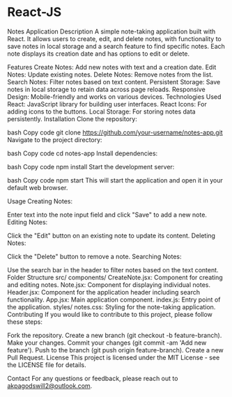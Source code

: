 <!-- @format -->

# React-JS

Notes Application
Description
A simple note-taking application built with React. It allows users to create, edit, and delete notes, with functionality to save notes in local storage and a search feature to find specific notes. Each note displays its creation date and has options to edit or delete.

Features
Create Notes: Add new notes with text and a creation date.
Edit Notes: Update existing notes.
Delete Notes: Remove notes from the list.
Search Notes: Filter notes based on text content.
Persistent Storage: Save notes in local storage to retain data across page reloads.
Responsive Design: Mobile-friendly and works on various devices.
Technologies Used
React: JavaScript library for building user interfaces.
React Icons: For adding icons to the buttons.
Local Storage: For storing notes data persistently.
Installation
Clone the repository:

bash
Copy code
git clone https://github.com/your-username/notes-app.git
Navigate to the project directory:

bash
Copy code
cd notes-app
Install dependencies:

bash
Copy code
npm install
Start the development server:

bash
Copy code
npm start
This will start the application and open it in your default web browser.

Usage
Creating Notes:

Enter text into the note input field and click "Save" to add a new note.
Editing Notes:

Click the "Edit" button on an existing note to update its content.
Deleting Notes:

Click the "Delete" button to remove a note.
Searching Notes:

Use the search bar in the header to filter notes based on the text content.
Folder Structure
src/
components/
CreateNote.jsx: Component for creating and editing notes.
Note.jsx: Component for displaying individual notes.
Header.jsx: Component for the application header including search functionality.
App.jsx: Main application component.
index.js: Entry point of the application.
styles/
notes.css: Styling for the note-taking application.
Contributing
If you would like to contribute to this project, please follow these steps:

Fork the repository.
Create a new branch (git checkout -b feature-branch).
Make your changes.
Commit your changes (git commit -am 'Add new feature').
Push to the branch (git push origin feature-branch).
Create a new Pull Request.
License
This project is licensed under the MIT License - see the LICENSE file for details.

Contact
For any questions or feedback, please reach out to akpagodswill2@outlook.com.
